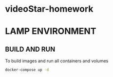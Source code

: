 # videoStar-homework

# LAMP ENVIRONMENT

## BUILD AND RUN

To build images and run all containers and volumes

```sh
docker-compose up -d
```
